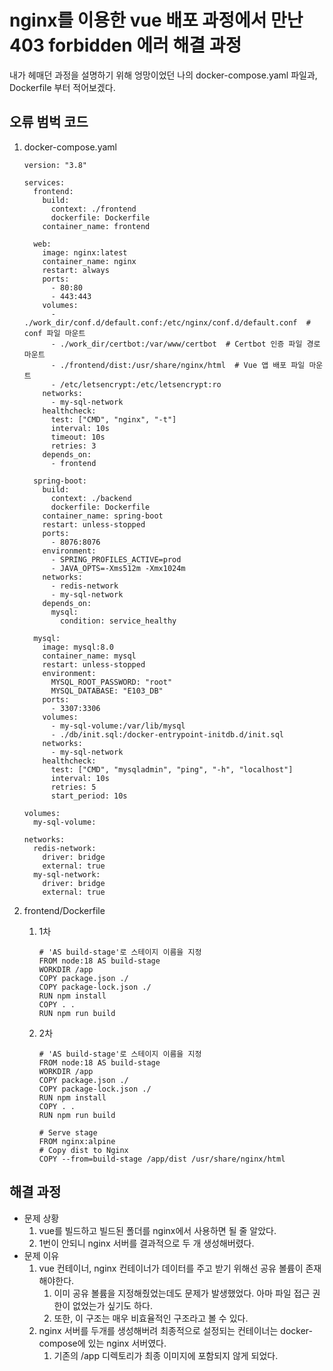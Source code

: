 # nginx를 이용한 vue 배포 과정에서 만난 403 forbidden 에러 해결 과정

내가 헤매던 과정을 설명하기 위해 엉망이었던 나의 docker-compose.yaml 파일과, Dockerfile 부터 적어보겠다.

## 오류 범벅 코드

1. docker-compose.yaml
    
    ```docker
    version: "3.8"
    
    services:
      frontend:
        build:
          context: ./frontend
          dockerfile: Dockerfile
        container_name: frontend
    
      web:
        image: nginx:latest
        container_name: nginx
        restart: always
        ports:
          - 80:80
          - 443:443
        volumes:
          - ./work_dir/conf.d/default.conf:/etc/nginx/conf.d/default.conf  # conf 파일 마운트
          - ./work_dir/certbot:/var/www/certbot  # Certbot 인증 파일 경로 마운트
          - ./frontend/dist:/usr/share/nginx/html  # Vue 앱 배포 파일 마운트
          - /etc/letsencrypt:/etc/letsencrypt:ro
        networks:
          - my-sql-network
        healthcheck:
          test: ["CMD", "nginx", "-t"]
          interval: 10s
          timeout: 10s
          retries: 3
        depends_on:
          - frontend
          
      spring-boot:
        build:
          context: ./backend
          dockerfile: Dockerfile
        container_name: spring-boot
        restart: unless-stopped
        ports:
          - 8076:8076
        environment:
          - SPRING_PROFILES_ACTIVE=prod
          - JAVA_OPTS=-Xms512m -Xmx1024m
        networks:
          - redis-network
          - my-sql-network
        depends_on:
          mysql:
            condition: service_healthy
    
      mysql:
        image: mysql:8.0
        container_name: mysql
        restart: unless-stopped
        environment:
          MYSQL_ROOT_PASSWORD: "root"
          MYSQL_DATABASE: "E103_DB"
        ports:
          - 3307:3306
        volumes:
          - my-sql-volume:/var/lib/mysql
          - ./db/init.sql:/docker-entrypoint-initdb.d/init.sql
        networks:
          - my-sql-network
        healthcheck:
          test: ["CMD", "mysqladmin", "ping", "-h", "localhost"]
          interval: 10s
          retries: 5
          start_period: 10s
    
    volumes:
      my-sql-volume:
    
    networks:
      redis-network:
        driver: bridge
        external: true
      my-sql-network:
        driver: bridge
        external: true
    ```
    
2. frontend/Dockerfile
    1. 1차
        
        ```docker
        # 'AS build-stage'로 스테이지 이름을 지정
        FROM node:18 AS build-stage  
        WORKDIR /app
        COPY package.json ./
        COPY package-lock.json ./
        RUN npm install
        COPY . .
        RUN npm run build
        ```
        
    2. 2차
        
        ```docker
        # 'AS build-stage'로 스테이지 이름을 지정
        FROM node:18 AS build-stage  
        WORKDIR /app
        COPY package.json ./
        COPY package-lock.json ./
        RUN npm install
        COPY . .
        RUN npm run build
        
        # Serve stage
        FROM nginx:alpine
        # Copy dist to Nginx
        COPY --from=build-stage /app/dist /usr/share/nginx/html  
        ```
        

## 해결 과정

- 문제 상황
    1. vue를 빌드하고 빌드된 폴더를 nginx에서 사용하면 될 줄 알았다.
    2. 1번이 안되니 nginx 서버를 결과적으로 두 개 생성해버렸다.
- 문제 이유
    1. vue 컨테이너, nginx 컨테이너가 데이터를 주고 받기 위해선 공유 볼륨이 존재해야한다.
        1. 이미 공유 볼륨을 지정해줬었는데도 문제가 발생했었다. 아마 파일 접근 권한이 없었는가 싶기도 하다.
        2. 또한, 이 구조는 매우 비효율적인 구조라고 볼 수 있다.
    2. nginx 서버를 두개를 생성해버려 최종적으로 설정되는 컨테이너는 docker-compose에 있는 nginx 서버였다.
        1. 기존의 /app 디렉토리가 최종 이미지에 포함되지 않게 되었다.
